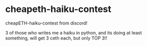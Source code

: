 # cheapeth-haiku-contest
cheapETH-haiku-contest from discord!


3 of those who writes me a haiku in python, and its doing at least something, will get 3 ceth each, but only TOP 3!!

